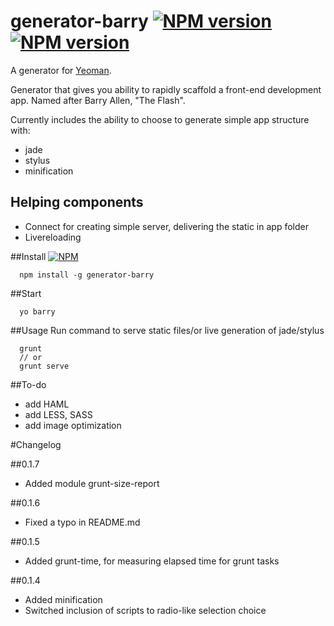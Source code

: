 # generator-barry [![NPM version](https://badge.fury.io/js/generator-barry.png)](http://badge.fury.io/js/generator-barry) [![NPM version](https://david-dm.org/dkunin/generator-barry.png)](https://david-dm.org/dkunin/generator-barry.png)

A generator for [Yeoman](http://yeoman.io).

Generator that gives you ability to rapidly scaffold a front-end development app. Named after Barry Allen, "The Flash".

Currently includes the ability to choose to generate simple app structure with:
- jade
- stylus
- minification

## Helping components
- Connect for creating simple server, delivering the static in app folder
- Livereloading

##Install 
[![NPM](https://nodei.co/npm/generator-barry.png?downloads=true)](https://nodei.co/npm/generator-barry/)

      npm install -g generator-barry

##Start 

      yo barry

##Usage 
Run command to serve static files/or live generation of jade/stylus
      
      grunt 
      // or
      grunt serve

##To-do
- add HAML
- add LESS, SASS
- add image optimization

#Changelog

##0.1.7
- Added module grunt-size-report

##0.1.6
- Fixed a typo in README.md

##0.1.5
- Added grunt-time, for measuring elapsed time for grunt tasks

##0.1.4
- Added minification
- Switched inclusion of scripts to radio-like selection choice  